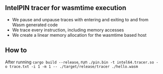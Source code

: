 ## IntelPIN tracer for wasmtime execution

- We pause and unpause traces with entering and exiting to and from Wasm generated code
- We trace every instruction, including memory accesses
- We create a linear memory allocation for the wasmtime based host


## How to

After running `cargo build --release`, run `./pin.bin -t intel64.tracer.so -o trace.txt -i 1 -m 1 -- ./target/release/tracer ./hello.wasm`